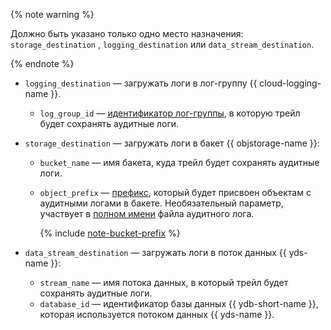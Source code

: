 {% note warning %}

Должно быть указано только одно место назначения: `storage_destination` , `logging_destination` или `data_stream_destination`.

{% endnote %}

* `logging_destination` — загружать логи в лог-группу {{ cloud-logging-name }}.
    * `log_group_id` — [идентификатор лог-группы](../../logging/operations/get-group.md), в которую трейл будет сохранять аудитные логи.
* `storage_destination` — загружать логи в бакет {{ objstorage-name }}:
    * `bucket_name` — имя бакета, куда трейл будет сохранять аудитные логи.
    * `object_prefix` — [префикс](../../storage/concepts/object.md#folder), который будет присвоен объектам с аудитными логами в бакете. Необязательный параметр, участвует в [полном имени](../../audit-trails/concepts/format.md#log-file-name) файла аудитного лога.

        {% include [note-bucket-prefix](note-bucket-prefix.md) %}

* `data_stream_destination` — загружать логи в поток данных {{ yds-name }}:
    * `stream_name` — имя потока данных, в который трейл будет сохранять аудитные логи.
    * `database_id` — идентификатор базы данных {{ ydb-short-name }}, которая используется потоком данных {{ yds-name }}.
